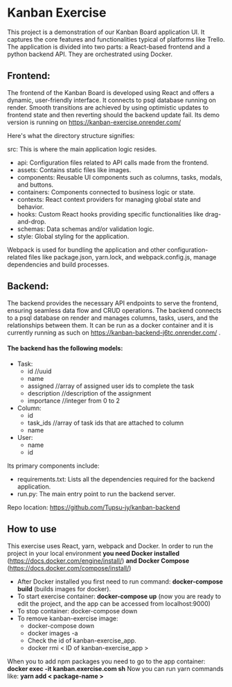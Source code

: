 
# Kanban Exercise

This project is a demonstration of our Kanban Board application UI. It captures the core features and functionalities typical of platforms like Trello. The application is divided into two parts: a React-based frontend and a python backend API. They are orchestrated using Docker.


## Frontend:
The frontend of the Kanban Board is developed using React and offers a dynamic, user-friendly interface. It connects to psql database running on render. Smooth transitions are achieved by using optimistic updates to frontend state and then reverting should the backend update fail. Its demo version is running on https://kanban-exercise.onrender.com/

Here's what the directory structure signifies:

src: This is where the main application logic resides.
- api: Configuration files related to API calls made from the frontend.
- assets: Contains static files like images.
- components: Reusable UI components such as columns, tasks, modals, and buttons.
- containers: Components connected to business logic or state.
- contexts: React context providers for managing global state and behavior.
- hooks: Custom React hooks providing specific functionalities like drag-and-drop.
- schemas: Data schemas and/or validation logic.
- style: Global styling for the application.

Webpack is used for bundling the application and other configuration-related files like package.json, yarn.lock, and webpack.config.js, manage dependencies and build processes.



## Backend:
The backend provides the necessary API endpoints to serve the frontend, ensuring seamless data flow and CRUD operations. The backend connects to a psql database on render and manages columns, tasks, users, and the relationships between them. It can be run as a docker container and it is currently running as such on https://kanban-backend-j6tc.onrender.com/ . 


#### The backend has the following models:

-   Task:
    -   id //uuid
    -   name
    -   assigned //array of assigned user ids to complete the task
    -   description //description of the assignment
    -   importance //integer from 0 to 2
-   Column:
    -   id
    -   task_ids //array of task ids that are attached to column
    -   name
-   User:
    -   name
    -   id

Its primary components include:

- requirements.txt: Lists all the dependencies required for the backend application.
- run.py: The main entry point to run the backend server.


Repo location:
https://github.com/Tupsu-jy/kanban-backend


## How to use
This exercise uses React, yarn, webpack and Docker. In order to run the project in your local environment **you need Docker installed** (https://docs.docker.com/engine/install/)
**and Docker Compose** (https://docs.docker.com/compose/install/)
- After Docker installed you first need to run command: **docker-compose build** (builds images for docker).
- To start exercise container: **docker-compose up** (now you are ready to edit the project, and the app can be accessed from localhost:9000)
- To stop container: docker-compose down
- To remove kanban-exercise image:
  - docker-compose down
  - docker images -a
  - Check the id of kanban-exercise_app.
  - docker rmi < ID of kanban-exercise_app >


When you to add npm packages you need to go to the app container: **docker exec -it kanban.exercise.com sh**
Now you can run yarn commands like: **yarn add < package-name >**

